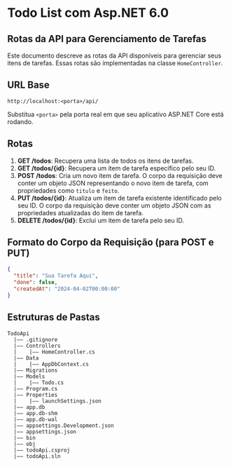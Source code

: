 
# Todo List com Asp.NET 6.0

## Rotas da API para Gerenciamento de Tarefas

Este documento descreve as rotas da API disponíveis para gerenciar seus itens de tarefas. Essas rotas são implementadas na classe `HomeController`.

## URL Base

`http://localhost:<porta>/api/`

Substitua `<porta>` pela porta real em que seu aplicativo ASP.NET Core está rodando.

## Rotas

1. **GET /todos**: Recupera uma lista de todos os itens de tarefas.
2. **GET /todos/{id}**: Recupera um item de tarefa específico pelo seu ID.
3. **POST /todos**: Cria um novo item de tarefa. O corpo da requisição deve conter um objeto JSON representando o novo item de tarefa, com propriedades como `titulo` e `feito`.
4. **PUT /todos/{id}**: Atualiza um item de tarefa existente identificado pelo seu ID. O corpo da requisição deve conter um objeto JSON com as propriedades atualizadas do item de tarefa.
5. **DELETE /todos/{id}**: Exclui um item de tarefa pelo seu ID.

## Formato do Corpo da Requisição (para POST e PUT)

```json
{
  "title": "Sua Tarefa Aqui",
  "done": false,
  "createdAt": "2024-04-02T00:00:00"
}
```


## Estruturas de Pastas
```
TodoApi
  |—— .gitignore
  |—— Controllers
  |    |—— HomeController.cs
  |—— Data
  |    |—— AppDbContext.cs
  |—— Migrations
  |—— Models
  |    |—— Todo.cs
  |—— Program.cs
  |—— Properties
  |    |—— launchSettings.json
  |—— app.db
  |—— app.db-shm
  |—— app.db-wal
  |—— appsettings.Development.json
  |—— appsettings.json
  |—— bin
  |—— obj
  |—— todoApi.csproj
  |—— todoApi.sln
```